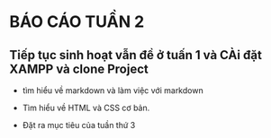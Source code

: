 # BÁO CÁO TUẦN 2

## Tiếp tục sinh hoạt vẫn đề ở tuấn 1 và CÀi đặt XAMPP và clone Project


* tìm hiểu về markdown và làm việc với markdown

* Tìm hiểu về HTML và CSS cơ bản.


* Đặt ra mục tiêu của tuần thứ 3